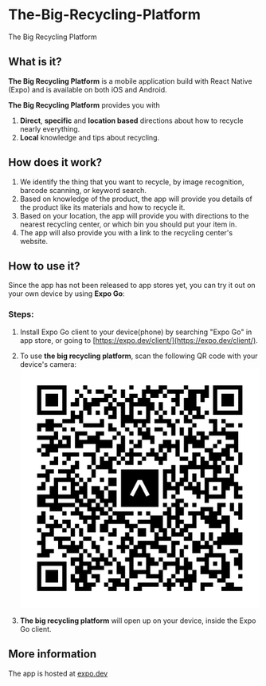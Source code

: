 # The-Big-Recycling-Platform

The Big Recycling Platform

## What is it?

**The Big Recycling Platform** is a mobile application build with React Native (Expo) and is available on
both iOS and Android.

**The Big Recycling Platform** provides you with

1. **Direct**, **specific** and **location based** directions about how to recycle nearly everything.
2. **Local** knowledge and tips about recycling.

## How does it work?

1. We identify the thing that you want to recycle, by image recognition, barcode scanning, or keyword
   search.
2. Based on knowledge of the product, the app will provide you details of the product like its materials and how to
   recycle it.
3. Based on your location, the app will provide you with directions to the nearest recycling center, or which bin you
   should put your item in.
4. The app will also provide you with a link to the recycling center's website.

## How to use it?

Since the app has not been released to app stores yet, you can try it out on your own device by using **Expo Go**:

### Steps:

1. Install Expo Go client to your device(phone) by searching "Expo Go" in app store, or going
   to [https://expo.dev/client/](https://expo.dev/client/).
2. To use **the big recycling platform**, scan the following QR code with your device's camera:  
   <img src="docs-img/expo-go.svg" />

3. **The big recycling platform** will open up on your device, inside the Expo Go client.

## More information

The app is hosted
at [expo.dev](https://expo.dev/@hellotaotao/Big-Recycling-App?serviceType=classic&distribution=expo-go)
